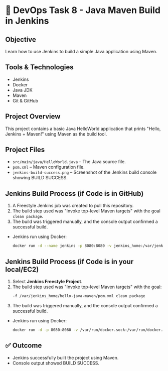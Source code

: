 # 🚀 DevOps Task 8 - Java Maven Build in Jenkins

## Objective
Learn how to use Jenkins to build a simple Java application using Maven.

## Tools & Technologies
- Jenkins
- Docker
- Java JDK
- Maven
- Git & GitHub

## Project Overview
This project contains a basic Java HelloWorld application that prints "Hello, Jenkins + Maven!" using Maven as the build tool.

## Project Files
- `src/main/java/HelloWorld.java` – The Java source file.
- `pom.xml` – Maven configuration file.
- `jenkins-build-success.png` – Screenshot of the Jenkins build console showing BUILD SUCCESS.

## Jenkins Build Process (if Code is in GitHub)
1. A Freestyle Jenkins job was created to pull this repository.
2. The build step used was "Invoke top-level Maven targets" with the goal `clean package`.
3. The build was triggered manually, and the console output confirmed a successful build.

- Jenkins run using Docker:
  ```bash
  docker run -d --name jenkins -p 8080:8080 -v jenkins_home:/var/jenkins_home jenkins/jenkins:lts


## Jenkins Build Process (if Code is in your local/EC2)
1. Select **Jenkins Freestyle Project**.
2. The build step used was "Invoke top-level Maven targets" with the goal: 
   ```bash
   -f /var/jenkins_home/hello-java-maven/pom.xml clean package
3. The build was triggered manually, and the console output confirmed a successful build.

- Jenkins run using Docker:
  ```bash
  docker run -d -p 8080:8080 -v /var/run/docker.sock:/var/run/docker.sock -v /home/ubuntu/hello-java-maven:/var/jenkins_home/hello-java-maven --name jenkins jenkins/jenkins:lts

## ✅ Outcome
- Jenkins successfully built the project using Maven.
- Console output showed BUILD SUCCESS.

